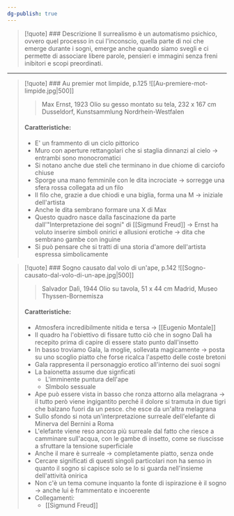 ```yaml
---
dg-publish: true
---
```

> [!quote] ### Descrizione
> Il surrealismo è un automatismo psichico, ovvero quel processo in cui l'inconscio, quella parte di noi che emerge durante i sogni, emerge anche quando siamo svegli e ci permette di associare libere parole, pensieri e immagini senza freni inibitori e scopi preordinati.

---

>[!quote] ### Au premier mot limpide, p.125
>![[Au-premiere-mot-limpide.jpg|500]]
>>Max Ernst, 1923
>>Olio su gesso montato su tela, 232 x 167 cm
>>Dusseldorf, Kunstsammlung Nordrhein-Westfalen
>
>#### Caratteristiche:
>- E' un frammento di un ciclo pittorico
>- Muro con aperture rettangolari che si staglia dinnanzi al cielo -> entrambi sono monocromatici
>- Si notano anche due steli che terminano in due chiome di carciofo chiuse
>- Sporge una mano femminile con le dita incrociate -> sorregge una sfera rossa collegata ad un filo
>- Il filo che, grazie a due chiodi e una biglia, forma una M -> iniziale dell'artista
>- Anche le dita sembrano formare una X di Max
>- Questo quadro nasce dalla fascinazione da parte dall'"Interpretazione dei sogni" di [[Sigmund Freud]] -> Ernst ha voluto inserire simboli onirici e allusioni erotiche -> dita che sembrano gambe con inguine
>- Si può pensare che si tratti di una storia d'amore dell'artista espressa simbolicamente



>[!quote] ### Sogno causato dal volo di un'ape, p.142
>![[Sogno-causato-dal-volo-di-un-ape.jpg|500]]
>>Salvador Dalì, 1944
>>Olio su tavola, 51 x 44 cm
>>Madrid, Museo Thyssen-Bornemisza
>
>#### Caratteristiche:
>- Atmosfera incredibilmente nitida e tersa -> [[Eugenio Montale]]
>- Il quadro ha l'obiettivo di fissare tutto ciò che in sogno Dalì ha recepito prima di capire di essere stato punto dall'insetto
>- In basso troviamo Gala, la moglie, sollevata magicamente -> posta su uno scoglio piatto che forse ricalca l'aspetto delle coste bretoni
>- Gala rappresenta il personaggio erotico all'interno dei suoi sogni
>- La baionetta assume due signficati
>	- L'imminente puntura dell'ape
>	- SImbolo sessuale
>- Ape può essere vista in basso che ronza attorno alla melagrana -> il tutto però viene ingigantito perché il dolore si tramuta in due tigri che balzano fuori da un pesce. che esce da un'altra melagrana
>- Sullo sfondo si nota un'interpretazione surreale dell'elefante di Minerva del Bernini a Roma
>- L'elefante viene reso ancora più surreale dal fatto che riesce a camminare sull'acqua, con le gambe di insetto, come se riuscisse a sfruttare la tensione superficiale
>- Anche il mare è surreale -> completamente piatto, senza onde
>- Cercare significati di questi singoli particolari non ha senso in quanto il sogno si capisce solo se lo si guarda nell'insieme dell'attività onirica
>- Non c'è un tema comune inquanto la fonte di ispirazione è il sogno -> anche lui è frammentato e incoerente
>- Collegamenti:
>	- [[Sigmund Freud]]





